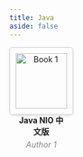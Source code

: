 ```yaml
---
title: Java
aside: false
---
```


<style>
.book-container {
  display: flex;
  flex-wrap: wrap;
  justify-content: space-between;
}

.book-card {
  width: 18%;
  margin-bottom: 20px;
  padding: 10px;
  border: 1px solid #ccc;
  border-radius: 5px;
  box-shadow: 0 2px 5px rgba(0, 0, 0, 0.1);
  text-align: center;
}

.book-image {
  width: 100%;
  height: auto;
  margin-bottom: 10px;
}

.book-title {
  font-weight: bold;
  margin-bottom: 5px;
}

.book-author {
  font-style: italic;
  color: #888;
  margin-bottom: 5px;
}

.book-description {
  font-size: 14px;
}

.book-download {
    text-decoration: none; 
    /*color: inherit; */
}

</style>

<div class="book-container">
  <div class="book-card">
    <a href="/书籍下载/网络/pdf/HTTP权威指南.pdf" download style="text-decoration: none;color: inherit; ">
        <img src="/书籍下载/网络/images/Http权威指南.png" alt="Book 1" class="book-image">
        <div class="book-title">Java NIO 中文版</div>
        <div class="book-author">Author 1</div>
    </a>
  </div>

[//]: # ( <div class="book-card">)

[//]: # (    <a href="/书籍下载/Java/pdf/Java 多线程编程核心技术.pdf" download style="text-decoration: none;color: inherit; ">)

[//]: # (        <img src="/书籍下载/Java/images/Java多线程编程核心技术.png" alt="Book 1" class="book-image">)

[//]: # (        <div class="book-title">Java 多线程编程核心技术</div>)

[//]: # (        <div class="book-author">Author 1</div>)

[//]: # (    </a>)

[//]: # (  </div>)
</div>

